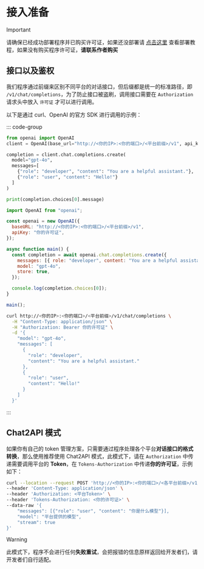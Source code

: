 # 接入准备

> [!IMPORTANT]
> 请确保已经成功部署程序并已购买许可证，如果还没部署请 [点击这里](/guide/getting-started) 查看部署教程，如果没有购买程序许可证，**请联系作者购买**

## 接口以及鉴权

我们程序通过前缀来区别不同平台的对话接口，但后缀都是统一的标准路径，即 `/v1/chat/completions`，为了防止接口被盗刷，调用接口需要在 `Authorization` 请求头中放入 `许可证` 才可以进行调用。

以下是通过 curl、OpenAI 的官方 SDK 进行调用的示例：

::: code-group

```python [python]
from openai import OpenAI
client = OpenAI(base_url="http://<你的IP>:<你的端口>/<平台前缀>/v1", api_key="你的许可证")

completion = client.chat.completions.create(
  model="gpt-4o",
  messages=[
    {"role": "developer", "content": "You are a helpful assistant."},
    {"role": "user", "content": "Hello!"}
  ]
)

print(completion.choices[0].message)
```

```javascript [node.js]
import OpenAI from "openai";

const openai = new OpenAI({
  baseURL: "http://<你的IP>:<你的端口>/<平台前缀>/v1",
  apiKey: "你的许可证",
});

async function main() {
  const completion = await openai.chat.completions.create({
    messages: [{ role: "developer", content: "You are a helpful assistant." }],
    model: "gpt-4o",
    store: true,
  });

  console.log(completion.choices[0]);
}

main();
```

```bash [curl]
curl http://<你的IP>:<你的端口>/<平台前缀>/v1/chat/completions \
  -H "Content-Type: application/json" \
  -H "Authorization: Bearer 你的许可证" \
  -d '{
    "model": "gpt-4o",
    "messages": [
      {
        "role": "developer",
        "content": "You are a helpful assistant."
      },
      {
        "role": "user",
        "content": "Hello!"
      }
    ]
  }'
```

:::

## Chat2API 模式

如果你有自己的 token 管理方案，只需要通过程序处理各个平台**对话接口的格式转换**，那么使用推荐使用 Chat2API 模式，此模式下，请在 `Authorization` 中传递需要调用平台的 **Token**，在 `Tokens-Authorization` 中传递**你的许可证**，示例如下：

```bash
curl --location --request POST 'http://<你的IP>:<你的端口>/<各平台前缀>/v1/chat/completions' \
--header 'Content-Type: application/json' \
--header 'Authorization: <平台Token>' \
--header 'Tokens-Authorization: <你的许可证>' \
--data-raw '{
    "messages": [{"role": "user", "content": "你是什么模型"}],
    "model": "平台提供的模型",
    "stream": true
}'
```

> [!WARNING]
> 此模式下，程序不会进行任何**失败重试**，会把报错的信息原样返回给开发者们，请开发者们自行适配。
